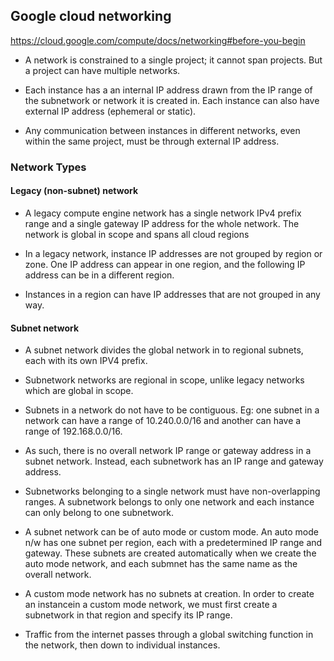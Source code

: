 ## Google cloud networking
https://cloud.google.com/compute/docs/networking#before-you-begin

* A network is constrained to a single project; it cannot span projects.
  But a project can have multiple networks.

* Each instance has a an internal IP address drawn from the IP range of
  the subnetwork or network it is created in. Each instance can also
  have external IP address (ephemeral or static).

* Any communication between instances in different networks, even within
  the same project, must be through external IP address.

### Network Types

#### Legacy (non-subnet) network
* A legacy compute engine network has a single network IPv4 prefix range
  and a single gateway IP address for the whole network. The network is
  global in scope and spans all cloud regions

* In a legacy network, instance IP addresses are not grouped by region
  or zone. One IP address can appear in one region, and the following IP
  address can be in a different region.

* Instances in a region can have IP addresses that are not grouped in
  any way.

#### Subnet network
* A subnet network divides the global network in to regional subnets, each
with its own IPV4 prefix.

* Subnetwork networks are regional in scope, unlike legacy networks
  which are global in scope.

* Subnets in a network do not have to be contiguous.
Eg: one subnet in a network can have a range of 10.240.0.0/16 and
another can have a range of 192.168.0.0/16.

* As such, there is no overall network IP range or gateway address in a
  subnet network. Instead, each subnetwork has an IP range and gateway
  address.

* Subnetworks belonging to a single network must have non-overlapping
  ranges. A subnetwork belongs to only one network and each instance can
  only belong to one subnetwork.

* A subnet network can be of auto mode or custom mode. An auto mode n/w
  has one subnet per region, each with a predetermined IP range and
  gateway. These subnets are created automatically when we create the
  auto mode network, and each submnet has the same name as the overall
  network.

* A custom mode network has no subnets at creation. In order to create
  an instancein a custom mode network, we must first create a subnetwork
  in that region and specify its IP range.

* Traffic from the internet passes through a global switching function
  in the network, then down to individual instances.
